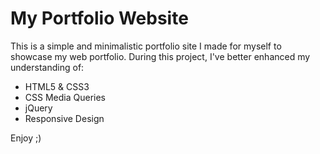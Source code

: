# My Portfolio Website

This is a simple and minimalistic portfolio site I made for myself to showcase my web portfolio. During this project, I've better enhanced my understanding of:

- HTML5 & CSS3	
- CSS Media Queries
- jQuery
- Responsive Design

Enjoy ;)